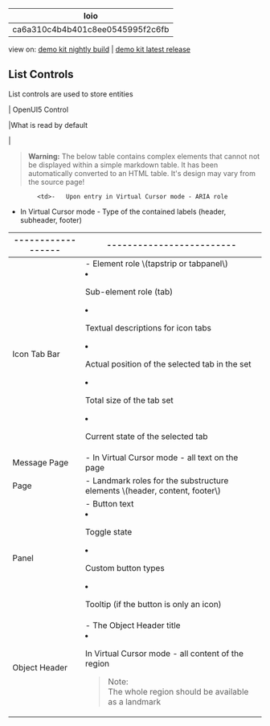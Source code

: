 <!-- loioca6a310c4b4b401c8ee0545995f2c6fb -->

| loio |
| -----|
| ca6a310c4b4b401c8ee0545995f2c6fb |

<div id="loio">

view on: [demo kit nightly build](https://openui5nightly.hana.ondemand.com/#/topic/ca6a310c4b4b401c8ee0545995f2c6fb) | [demo kit latest release](https://openui5.hana.ondemand.com/#/topic/ca6a310c4b4b401c8ee0545995f2c6fb)</div>

## List Controls

List controls are used to store entities

| OpenUI5 Control

|What is read by default

|
 > **Warning:** The below table contains complex elements that cannot not be displayed within a simple markdown table. It has been automatically converted to an HTML table. It's design may vary from the source page!

<table>
	<thead>
		<tr>
			<th>------------------</th>
			<th>-------------------------</th>
		</tr>
	</thead>
	<tbody>

			<td>-   Upon entry in Virtual Cursor mode - ARIA role
 -   In Virtual Cursor mode - Type of the contained labels \(header, subheader, footer\)
			</td>
		</tr>
		<tr>
			<td>Icon Tab Bar
			</td>
			<td>-   Element role \(tapstrip or tabpanel\)
 -   Sub-element role \(tab\)

 -   Textual descriptions for icon tabs

 -   Actual position of the selected tab in the set

 -   Total size of the tab set

 -   Current state of the selected tab
			</td>
		</tr>
		<tr>
			<td>Message Page
			</td>
			<td>-   In Virtual Cursor mode - all text on the page
			</td>
		</tr>
		<tr>
			<td>Page
			</td>
			<td>-   Landmark roles for the substructure elements \(header, content, footer\)
			</td>
		</tr>
		<tr>
			<td>Panel
			</td>
			<td>-   Button text
 -   Toggle state

 -   Custom button types

 -   Tooltip \(if the button is only an icon\)
			</td>
		</tr>
		<tr>
			<td>Object Header
			</td>
			<td>-   The Object Header title
 -   In Virtual Cursor mode - all content of the region


 > Note:  
 > The whole region should be available as a landmark
			</td>
		</tr>
	</tbody>
</table>

